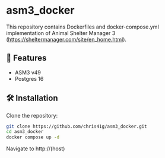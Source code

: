 # asm3_docker

This repository contains Dockerfiles and docker-compose.yml implementation of Animal Shelter Manager 3 (https://sheltermanager.com/site/en_home.html).

## 🚀 Features

- ASM3 v49
- Postgres 16

## 🛠️ Installation

Clone the repository:

```bash
git clone https://github.com/chris41g/asm3_docker.git
cd asm3_docker
docker compose up -d
```

Navigate to http://(host)

